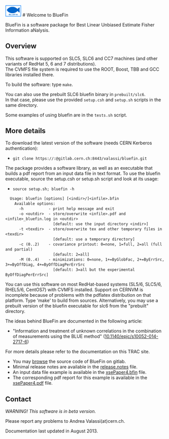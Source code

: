 <img src="utilities/BlueFinLogo.jpg"  width="10%">
# Welcome to BlueFin

BlueFin is a software package for Best Linear Unbiased Estimate Fisher Information aNalysis.

## Overview

This software is supported on SLC5, SLC6 and CC7 machines (and other variants of RedHat 5, 6 and 7 distributions).  
The CVMFS file system is required to use the ROOT, Boost, TBB and GCC libraries installed there.

To build the software: type `make`.

You can also use the prebuilt SLC6 bluefin binary in `prebuilt/slc6`.  
In that case, please use the provided `setup.csh` and `setup.sh` scripts in the same directory.

Some examples of using bluefin are in the `tests.sh` script.

## More details

To download the latest version of the software (needs CERN Kerberos authentication):
- `git clone https://:@gitlab.cern.ch:8443/valassi/bluefin.git`

The package provides a software library, as well as an executable that builds a pdf report from an input data file in text format. To use the bluefin executable, source the setup.csh or setup.sh script and look at its usage:
- `source setup.sh; bluefin -h`

```
  Usage: bluefin [options] [<indir>/]<infile>.bfin
    Available options:
      -h           - print help message and exit
      -o <outdir>  - store/overwrite <infile>.pdf and <infile>_bluefin.log in <outdir>
                     [default: use the input directory <indir>]
      -t <texdir>  - store/overwrite tex and other temporary files in <texdir>
                     [default: use a temporary directory]
      -c (0..2)    - covariance printout: 0=none, 1=full, 2=all (full and partial)
                     [default: 2=all]
      -M (0..4)    - minimizations: 0=none, 1+=ByGlobFac, 2+=ByErrSrc, 3+=ByOffDiag, 4+=ByOffDiagPerErrSrc
                     [default: 3=all but the experimental ByOffDiagPerErrSrc]
```

You can use this software on most RedHat-based systems (SL5/6, SLC5/6, RHEL5/6, CentOS7) with CVMFS installed.
Support on CERNVM is incomplete because of problems with the pdflatex distribution on that platform.
Type 'make' to build from sources.
Alternatively, you may use a prebuilt version of the bluefin executable for slc6 from the "prebuilt" directory.

The ideas behind BlueFin are documented in the following article:
- "Information and treatment of unknown correlations in the combination of measurements using the BLUE method" ([10.1140/epjc/s10052-014-2717-6](https://doi.org/10.1140/epjc/s10052-014-2717-6))

For more details please refer to the documentation on this TRAC site.
- You may [browse](..) the source code of BlueFin on gitlab.
- Minimal release notes are available in the [release.notes](release.notes) file.
- An input data file example is available in the [xsePaper4.bfin](examples/dataXSE/xsePaper4.bfin)  file.
- The corresponding pdf report for this example is available in the [xsePaper4.pdf](examples/dataXSE/xsePaper4.pdf)  file.

## Contact

*WARNING! This software is in beta version.* 

Please report any problems to Andrea Valassi(at)cern.ch.

Documentation last updated in August 2013.